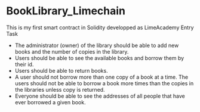 # BookLibrary_Limechain
This is my first smart contract in Solidity developped as LimeAcademy Entry Task

- The administrator (owner) of the library should be able to add new books
   and the number of copies in the library.
- Users should be able to see the available books and borrow them by their id.
- Users should be able to return books.
- A user should not borrow more than one copy of a book at a time. 
  The users should not be able to borrow a book more times than the copies 
   in the libraries unless copy is returned.
- Everyone should be able to see the addresses of all people that have ever borrowed a given book.
